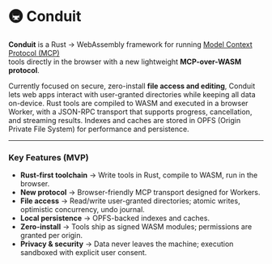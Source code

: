 # 🚇 Conduit

**Conduit** is a Rust → WebAssembly framework for running [Model Context Protocol (MCP)](https://modelcontextprotocol.io)  
tools directly in the browser with a new lightweight **MCP-over-WASM protocol**.

Currently focused on secure, zero-install **file access and editing**, Conduit lets web apps interact with user-granted directories while keeping all data on-device. Rust tools are compiled to WASM and executed in a browser Worker, with a JSON-RPC transport that supports progress, cancellation, and streaming results. Indexes and caches are stored in OPFS (Origin Private File System) for performance and persistence.

---

### Key Features (MVP)
- **Rust-first toolchain** → Write tools in Rust, compile to WASM, run in the browser.
- **New protocol** → Browser-friendly MCP transport designed for Workers.
- **File access** → Read/write user-granted directories; atomic writes, optimistic concurrency, undo journal.
- **Local persistence** → OPFS-backed indexes and caches.
- **Zero-install** → Tools ship as signed WASM modules; permissions are granted per origin.
- **Privacy & security** → Data never leaves the machine; execution sandboxed with explicit user consent.